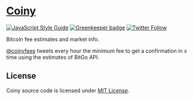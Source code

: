 # [Coiny](https://coiny.cf/)

[![JavaScript Style Guide](https://img.shields.io/badge/code_style-standard-brightgreen.svg)](https://standardjs.com)
[![Greenkeeper badge](https://badges.greenkeeper.io/astrolince/coiny.svg)](https://greenkeeper.io/)
[![Twitter Follow](https://img.shields.io/twitter/follow/coinyfees.svg?style=social&label=Follow)](https://twitter.com/coinyfees)

Bitcoin fee estimates and market info.

[@coinyfees](https://twitter.com/coinyfees) tweets every hour the minimum fee to get a confirmation in x time using the estimates of BitGo API.

## License

Coiny source code is licensed under [MIT License](https://github.com/astrolince/coiny/blob/master/LICENSE).
